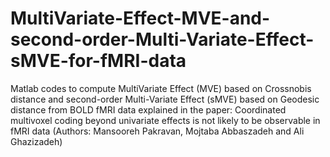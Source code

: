 # MultiVariate-Effect-MVE-and-second-order-Multi-Variate-Effect-sMVE-for-fMRI-data
Matlab codes to compute MultiVariate Effect (MVE) based on Crossnobis distance and second-order Multi-Variate Effect (sMVE) based on Geodesic distance from BOLD fMRI data explained in the paper: Coordinated multivoxel coding beyond univariate effects is not likely to be observable in fMRI data  (Authors: Mansooreh Pakravan, Mojtaba Abbaszadeh and Ali Ghazizadeh)
